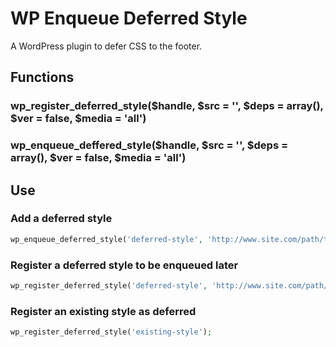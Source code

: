 WP Enqueue Deferred Style
=======================

A WordPress plugin to defer CSS to the footer.

Functions
---------

### wp_register_deferred_style($handle, $src = '', $deps = array(), $ver = false, $media = 'all')

### wp_enqueue_deffered_style($handle, $src = '', $deps = array(), $ver = false, $media = 'all')

Use
---

### Add a deferred style

```php
wp_enqueue_deferred_style('deferred-style', 'http://www.site.com/path/to/style/deferred-style.css', array(), '1.0', 'all');
```

### Register a deferred style to be enqueued later

```php
wp_register_deferred_style('deferred-style', 'http://www.site.com/path/to/style/deferred-style.css', array(), '1.0', 'all');
```

### Register an existing style as deferred

```php
wp_register_deferred_style('existing-style');
```
